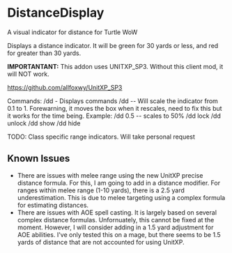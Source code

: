 # DistanceDisplay
A visual indicator for distance for Turtle WoW

Displays a distance indicator. It will be green for 30 yards or less, and red for greater than 30 yards. 

**IMPORTANTANT:** This addon uses UNITXP_SP3. Without this client mod, it will NOT work.

https://github.com/allfoxwy/UnitXP_SP3

Commands:
  /dd - Displays commands
  /dd <scale> -- Will scale the indicator from 0.1 to 1. Forewarning, it moves the box when it rescales, need to fix this but it works for the time being. Example: /dd 0.5 -- scales to 50%
  /dd lock
  /dd unlock
  /dd show
  /dd hide

TODO: Class specific range indicators. Will take personal request

## Known Issues
- There are issues with melee range using the new UnitXP precise distance formula. For this, I am going to add in a distance modifier. For ranges within melee range (1-10 yards), there is a 2.5 yard underestimation. This is due to melee targeting using a complex formula for estimating distances.
- There are issues with AOE spell casting. It is largely based on several complex distance formulas. Unfornuately, this cannot be fixed at the moment. However, I will consider adding in a 1.5 yard adjustment for AOE abilities. I've only tested this on a mage, but there seems to be 1.5 yards of distance that are not accounted for using UnitXP. 
